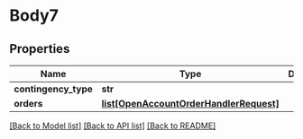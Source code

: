 # Body7

## Properties
Name | Type | Description | Notes
------------ | ------------- | ------------- | -------------
**contingency_type** | **str** |  | [optional] 
**orders** | [**list[OpenAccountOrderHandlerRequest]**](OpenAccountOrderHandlerRequest.md) |  | [optional] 

[[Back to Model list]](../README.md#documentation-for-models) [[Back to API list]](../README.md#documentation-for-api-endpoints) [[Back to README]](../README.md)


